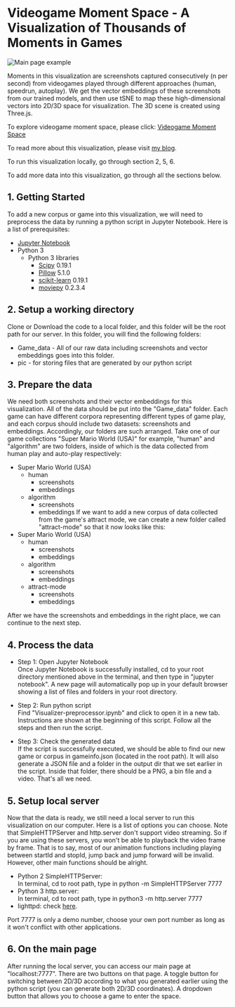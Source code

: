 # Videogame Moment Space - A Visualization of Thousands of Moments in Games


![Main page example](https://xiaoxuan-zhang.github.io/Videogame_Moment_Visualization/pic/background.png)

Moments in this visualization are screenshots captured consecutively (n per second) from videogames played through different approaches (human, speedrun, autoplay). We get the vector embeddings of these screenshots from our trained models, and then use tSNE to map these high-dimensional vectors into 2D/3D space for visualization. The 3D scene is created using Three.js.

To explore videogame moment space, please click: [Videogame Moment Space](https://xiaoxuan-zhang.github.io/Videogame_Moment_Visualization)

To read more about this visualization, please visit [my blog](https://zooeytheengineer.wordpress.com/).

To run this visualization locally, go through section 2, 5, 6.

To add more data into this visualization, go through all the sections below.

## 1. Getting Started
To add a new corpus or game into this visualization, we will need to preprocess the data by running a python script in Jupyter Notebook. Here is a list of prerequisites:

* [Jupyter Notebook](http://jupyter.org/)
* Python 3
  * Python 3 libraries
    * [Scipy](https://www.scipy.org/) 0.19.1
    * [Pillow](https://pillow.readthedocs.io/en/5.1.x/) 5.1.0
    * [scikit-learn](http://scikit-learn.org/stable/) 0.19.1
    * [moviepy](https://zulko.github.io/moviepy/) 0.2.3.4

## 2. Setup a working directory
Clone or Download the code to a local folder, and this folder will be the root path for our server.
In this folder, you will find the following folders:
  * Game_data - All of our raw data including screenshots and vector embeddings goes into this folder.
  * pic - for storing files that are generated by our python script

## 3. Prepare the data
We need both screenshots and their vector embeddings for this visualization. All of the data should be put into the "Game_data" folder. Each game can have different corpora representing different types of game play, and each corpus should include two datasets: screenshots and embeddings. Accordingly, our folders are such arranged. Take one of our game collections "Super Mario World (USA)" for example, "human" and "algorithm" are two folders, inside of which is the data collected from human play and auto-play respectively:
  - Super Mario World (USA)
    - human
      - screenshots
      - embeddings
    - algorithm
      - screenshots
      - embeddings
If we want to add a new corpus of data collected from the game's attract mode, we can create a new folder called "attract-mode" so that it now looks like this:
  - Super Mario World (USA)
    - human
      - screenshots
      - embeddings
    - algorithm
      - screenshots
      - embeddings
    - attract-mode
      - screenshots
      - embeddings

After we have the screenshots and embeddings in the right place, we can continue to the next step.

## 4. Process the data

* Step 1: Open Jupyter Notebook<br>
  Once Jupyter Notebook is successfully installed, cd to your root directory mentioned above in the terminal, and then type in "jupyter notebook". A new page will automatically pop up in your default browser showing a list of files and folders in your root directory.

* Step 2: Run python script<br>
  Find "Visualizer-preprocessor.ipynb" and click to open it in a new tab. Instructions are shown at the beginning of this script. Follow all the steps and then run the script.

* Step 3: Check the generated data<br>
  If the script is successfully executed, we should be able to find our new game or corpus in gameinfo.json (located in the root path). It will also generate a JSON file and a folder in the output dir that we set earlier in the script. Inside that folder, there should be a PNG, a bin file and a video. That's all we need.

## 5. Setup local server
Now that the data is ready, we still need a local server to run this visualization on our computer. Here is a list of options you can choose. Note that SimpleHTTPServer and http.server don't support video streaming. So if you are using these servers, you won't be able to playback the video frame by frame. That is to say, most of our animation functions including playing between startId and stopId, jump back and jump forward will be invalid. However, other main functions should be alright.

* Python 2 SimpleHTTPServer:<br>
  In terminal, cd to root path, type in  python -m SimpleHTTPServer 7777
* Python 3 http.server:<br>
  In terminal, cd to root path, type in python3 -m http.server 7777
* lighttpd: check [here](http://redmine.lighttpd.net/projects/lighttpd/wiki/TutorialConfiguration).

Port 7777 is only a demo number, choose your own port number as long as it won't conflict with other applications.

## 6. On the main page
After running the local server, you can access our main page at "localhost:7777". There are two buttons on that page. A toggle button for switching between 2D/3D according to what you generated earlier using the python script (you can generate both 2D/3D coordinates).  A dropdown button that allows you to choose a game to enter the space. 
